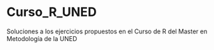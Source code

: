 # Curso_R_UNED
Soluciones a los ejercicios propuestos en el Curso de R del Master en Metodología de la UNED 
